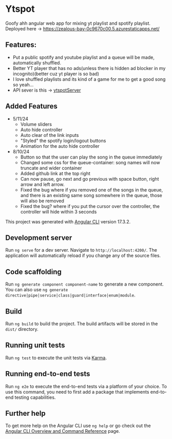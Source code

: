 # Ytspot

Goofy ahh angular web app for mixing yt playlist and spotify playlist.
Deployed here -> https://zealous-bay-0c9670c00.5.azurestaticapps.net/

## Features:
   * Put a public spotify and youtube playlist and a queue will be made, automatically shuffled. 
   * Better YT player that has no ads(unless there is hidden ad blocker in my incognito)(better cuz yt player is so bad)
   * I love shuffled playlists and its kind of a game for me to get a good song so yeah...
   * API sever is this -> [ytspotServer](https://github.com/laefy13/ytspotServer)

## Added Features
   * 5/11/24
      * Volume sliders
      * Auto hide controller
      * Auto clear of the link inputs
      * "Styled" the spotify login/logout buttons
      * Animation for the auto hide controller
   * 8/10/24
      * Button so that the user can play the song in the queue immediately
      * Changed some css for the queue-container: song names will now truncate and wider container
      * Added github link at the top right 
      * Can now pause, go next and go previous with space button, right arrow and left arrow.
      * Fixed the bug where if you removed one of the songs in the queue, and there is an existing same song somewhere in the queue, those will also be removed
      * Fixed the bug? where if you put the cursor over the controller, the controller will hide within 3 seconds 

This project was generated with [Angular CLI](https://github.com/angular/angular-cli) version 17.3.2.

## Development server

Run `ng serve` for a dev server. Navigate to `http://localhost:4200/`. The application will automatically reload if you change any of the source files.

## Code scaffolding

Run `ng generate component component-name` to generate a new component. You can also use `ng generate directive|pipe|service|class|guard|interface|enum|module`.

## Build

Run `ng build` to build the project. The build artifacts will be stored in the `dist/` directory.

## Running unit tests

Run `ng test` to execute the unit tests via [Karma](https://karma-runner.github.io).

## Running end-to-end tests

Run `ng e2e` to execute the end-to-end tests via a platform of your choice. To use this command, you need to first add a package that implements end-to-end testing capabilities.

## Further help

To get more help on the Angular CLI use `ng help` or go check out the [Angular CLI Overview and Command Reference](https://angular.io/cli) page.
